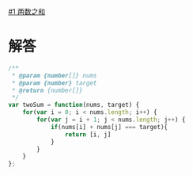 [#1 两数之和](https://leetcode-cn.com/problems/two-sum/)

# 解答
```javascript
/**
 * @param {number[]} nums
 * @param {number} target
 * @return {number[]}
 */
var twoSum = function(nums, target) {
    for(var i = 0; i < nums.length; i++) {
        for(var j = i + 1; j < nums.length; j++) {
            if(nums[i] + nums[j] === target){
                return [i, j]
            }
        }
    }
};
```
